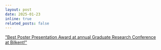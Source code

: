 ```yaml
---
layout: post
date: 2025-01-23 
inline: true
related_posts: false
---
```


["Best Poster Presentation Award at annual Graduate Research Conference at Bilkent!"](https://ee.bilkent.edu.tr/tr/index.php/butun-one-cikarilanlar/lisansustu-arastirma-konferansi-23-ocak-2025-tarihinde-yapildi/)

